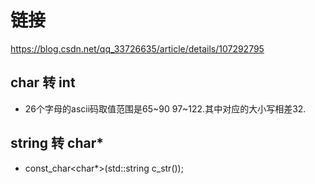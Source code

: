 # 链接

<https://blog.csdn.net/qq_33726635/article/details/107292795>

## char 转 int

* 26个字母的ascii码取值范围是65~90 97~122.其中对应的大小写相差32.

## string 转 char*

* const_char<char*>(std::string c_str());